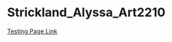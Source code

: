 # Strickland_Alyssa_Art2210

[Testing Page Link](https://alyssastrickland.github.io/Strickland_Alyssa_Art2210/Clock/Clock.html)
